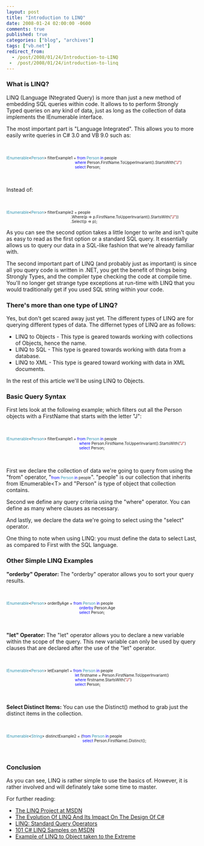 ```yaml
---
layout: post
title: "Introduction to LINQ"
date: 2008-01-24 02:00:00 -0600
comments: true
published: true
categories: ["blog", "archives"]
tags: ["vb.net"]
redirect_from: 
  - /post/2008/01/24/Introduction-to-LINQ
 -  /post/2008/01/24/introduction-to-linq
---
```

<!-- more -->
<h3>What is LINQ?</h3>
<p>LINQ (Language INtegrated Query) is more than just a new method of embedding SQL queries within code. It allows to to perform Strongly Typed&nbsp;queries on any kind of data, just as long as the collection of data implements the IEnumerable interface.</p>
<p>The most important part is "Language Integrated". This allows you to more easily write queries in C# 3.0 and VB 9.0 such as:</p>
<p>&nbsp;</p>
<p><span style="color: #2b91af; font-size: x-small;">IEnumerable</span><span style="font-size: x-small;">&lt;</span><span style="color: #2b91af; font-size: x-small;">Person</span><span style="font-size: x-small;">&gt; filterExample1 = </span><span style="color: #0000ff; font-size: x-small;">from</span><span style="font-size: x-small;"> </span><span style="color: #2b91af; font-size: x-small;">Person</span><span style="font-size: x-small;"> </span><span style="color: #0000ff; font-size: x-small;">in</span><span style="font-size: x-small;"> people<br />&nbsp;&nbsp;&nbsp;&nbsp;&nbsp;&nbsp;&nbsp;&nbsp;&nbsp;&nbsp;&nbsp;&nbsp;&nbsp;&nbsp;&nbsp;&nbsp;&nbsp;&nbsp;&nbsp;&nbsp;&nbsp;&nbsp;&nbsp;&nbsp;&nbsp;&nbsp;&nbsp;&nbsp;&nbsp;&nbsp;&nbsp;&nbsp;&nbsp;&nbsp;&nbsp;&nbsp;&nbsp;&nbsp;&nbsp;&nbsp;&nbsp;&nbsp;&nbsp;&nbsp;&nbsp;&nbsp;&nbsp;&nbsp;&nbsp;&nbsp;&nbsp;&nbsp;&nbsp;&nbsp;&nbsp;&nbsp;&nbsp;&nbsp;&nbsp;&nbsp;&nbsp;&nbsp;&nbsp; </span><span style="color: #0000ff; font-size: x-small;">where</span><span style="font-size: x-small;"> Person.FirstName.ToUpperInvariant().StartsWith(</span><span style="color: #a31515; font-size: x-small;">"J"</span><span style="font-size: x-small;">)<br /></span><span style="color: #0000ff; font-size: x-small;">&nbsp;&nbsp;&nbsp;&nbsp;&nbsp;&nbsp;&nbsp;&nbsp;&nbsp;&nbsp;&nbsp;&nbsp;&nbsp;&nbsp;&nbsp;&nbsp;&nbsp;&nbsp;&nbsp;&nbsp;&nbsp;&nbsp;&nbsp;&nbsp;&nbsp;&nbsp;&nbsp;&nbsp;&nbsp;&nbsp;&nbsp;&nbsp;&nbsp;&nbsp;&nbsp;&nbsp;&nbsp;&nbsp;&nbsp;&nbsp;&nbsp;&nbsp;&nbsp;&nbsp;&nbsp;&nbsp;&nbsp;&nbsp;&nbsp;&nbsp;&nbsp;&nbsp;&nbsp;&nbsp;&nbsp;&nbsp;&nbsp;&nbsp;&nbsp;&nbsp;&nbsp;&nbsp;&nbsp; select</span><span style="font-size: x-small;"> Person;</span></p>
<p>&nbsp;</p>
<p>Instead of:</p>
<p>&nbsp;</p>
<p><span style="color: #2b91af; font-size: x-small;">IEnumerable</span><span style="font-size: x-small;">&lt;</span><span style="color: #2b91af; font-size: x-small;">Person</span><span style="font-size: x-small;">&gt; filterExample2 = people<br />&nbsp;&nbsp;&nbsp;&nbsp;&nbsp;&nbsp;&nbsp;&nbsp;&nbsp;&nbsp;&nbsp;&nbsp;&nbsp;&nbsp;&nbsp;&nbsp;&nbsp;&nbsp;&nbsp;&nbsp;&nbsp;&nbsp;&nbsp;&nbsp;&nbsp;&nbsp;&nbsp;&nbsp;&nbsp;&nbsp;&nbsp;&nbsp;&nbsp;&nbsp;&nbsp;&nbsp;&nbsp;&nbsp;&nbsp;&nbsp;&nbsp;&nbsp;&nbsp;&nbsp;&nbsp;&nbsp;&nbsp;&nbsp;&nbsp;&nbsp;&nbsp;&nbsp;&nbsp;&nbsp;&nbsp;&nbsp;&nbsp;&nbsp;&nbsp; .Where(p =&gt; p.FirstName.ToUpperInvariant().StartsWith(</span><span style="color: #a31515; font-size: x-small;">"J"</span><span style="font-size: x-small;">))<br />&nbsp;&nbsp;&nbsp;&nbsp;&nbsp;&nbsp;&nbsp;&nbsp;&nbsp;&nbsp;&nbsp;&nbsp;&nbsp;&nbsp;&nbsp;&nbsp;&nbsp;&nbsp;&nbsp;&nbsp;&nbsp;&nbsp;&nbsp;&nbsp;&nbsp;&nbsp;&nbsp;&nbsp;&nbsp;&nbsp;&nbsp;&nbsp;&nbsp;&nbsp;&nbsp;&nbsp;&nbsp;&nbsp;&nbsp;&nbsp;&nbsp;&nbsp;&nbsp;&nbsp;&nbsp;&nbsp;&nbsp;&nbsp;&nbsp;&nbsp;&nbsp;&nbsp;&nbsp;&nbsp;&nbsp;&nbsp;&nbsp;&nbsp;&nbsp; .Select(p =&gt; p);</span></p>
<p>As you can see the second option takes a little longer to write and isn't quite as easy to read as the first option or a standard SQL query. It essentially allows us to query our data in a SQL-like fashion that we're already familiar with.</p>
<p>The second important part of LINQ (and probably just as important) is since all you query code is written in .NET, you get the benefit of things being Strongly Types, and the compiler type checking the code at compile time. You'll no longer get strange type exceptions at run-time with LINQ that you would traditionally get if you used SQL string within your code.</p>
<h3>There's more than one type of LINQ?</h3>
<p>Yes, but don't get scared away just yet. The different types of LINQ are for querying different types of data. The differnet types of LINQ are as follows:</p>
<ul>
<li>LINQ to Objects - This type is geared towards working with collections of Objects, hence the name. </li>
<li>LINQ to SQL - This type is geared towards working with data from a database. </li>
<li>LINQ to XML - This type is geared toward working with data in XML documents.</li>
</ul>
<p>In the rest of this article we'll be using LINQ to Objects.</p>
<h3>Basic Query Syntax</h3>
<p>First lets look at the following example; which filters out all the Person objects with a FirstName that starts with the letter "J":</p>
<p>&nbsp;</p>
<p><span style="color: #2b91af; font-size: x-small;">IEnumerable</span><span style="font-size: x-small;">&lt;</span><span style="color: #2b91af; font-size: x-small;">Person</span><span style="font-size: x-small;">&gt; filterExample1 = </span><span style="color: #0000ff; font-size: x-small;">from</span><span style="font-size: x-small;"> </span><span style="color: #2b91af; font-size: x-small;">Person</span><span style="font-size: x-small;"> </span><span style="color: #0000ff; font-size: x-small;">in</span><span style="font-size: x-small;"> people<br />&nbsp;&nbsp;&nbsp;&nbsp;&nbsp;&nbsp;&nbsp;&nbsp;&nbsp;&nbsp;&nbsp;&nbsp;&nbsp;&nbsp;&nbsp;&nbsp;&nbsp;&nbsp;&nbsp;&nbsp;&nbsp;&nbsp;&nbsp;&nbsp;&nbsp;&nbsp;&nbsp;&nbsp;&nbsp;&nbsp;&nbsp;&nbsp;&nbsp;&nbsp;&nbsp;&nbsp;&nbsp;&nbsp;&nbsp;&nbsp;&nbsp;&nbsp;&nbsp;&nbsp;&nbsp;&nbsp;&nbsp;&nbsp;&nbsp;&nbsp;&nbsp;&nbsp;&nbsp;&nbsp;&nbsp;&nbsp;&nbsp;&nbsp;&nbsp;&nbsp;&nbsp;&nbsp;&nbsp;&nbsp;&nbsp;&nbsp;&nbsp; </span><span style="color: #0000ff; font-size: x-small;">where</span><span style="font-size: x-small;"> Person.FirstName.ToUpperInvariant().StartsWith(</span><span style="color: #a31515; font-size: x-small;">"J"</span><span style="font-size: x-small;">)<br /></span><span style="color: #0000ff; font-size: x-small;">&nbsp;&nbsp;&nbsp;&nbsp;&nbsp;&nbsp;&nbsp;&nbsp;&nbsp;&nbsp;&nbsp;&nbsp;&nbsp;&nbsp;&nbsp;&nbsp;&nbsp;&nbsp;&nbsp;&nbsp;&nbsp;&nbsp;&nbsp;&nbsp;&nbsp;&nbsp;&nbsp;&nbsp;&nbsp;&nbsp;&nbsp;&nbsp;&nbsp;&nbsp;&nbsp;&nbsp;&nbsp;&nbsp;&nbsp;&nbsp;&nbsp;&nbsp;&nbsp;&nbsp;&nbsp;&nbsp;&nbsp;&nbsp;&nbsp;&nbsp;&nbsp;&nbsp;&nbsp;&nbsp;&nbsp;&nbsp;&nbsp;&nbsp;&nbsp;&nbsp;&nbsp;&nbsp;&nbsp;&nbsp;&nbsp;&nbsp;&nbsp; select</span><span style="font-size: x-small;"> Person;</span></p>
<p>&nbsp;</p>
<p>First we declare the collection of data we're going to query from using the "from" operator, "<span style="font-size: x-small;"><span style="color: #0000ff;">from</span> <span style="color: #2b91af;">Person</span> <span style="color: #0000ff;">in</span> people</span>". "people" is our collection that inherits from IEnumerable&lt;T&gt; and "Person" is type of object that collection contains.</p>
<p>Second we define any query criteria using the&nbsp;"where" operator. You can define as many where clauses as necessary.</p>
<p>And lastly, we declare the data we're going to select using the "select" operator.</p>
<p>One thing to note when using&nbsp;LINQ: you must define the data to select Last, as compared to First with the&nbsp;SQL language.</p>
<h3>Other Simple LINQ Examples</h3>
<p><strong>"orderby" Operator:&nbsp;</strong>The "orderby" operator allows you to sort your query results.</p>
<p>&nbsp;</p>
<p><span style="color: #2b91af; font-size: x-small;">IEnumerable</span><span style="font-size: x-small;">&lt;</span><span style="color: #2b91af; font-size: x-small;">Person</span><span style="font-size: x-small;">&gt; orderByAge = </span><span style="color: #0000ff; font-size: x-small;">from</span><span style="font-size: x-small;"> </span><span style="color: #2b91af; font-size: x-small;">Person</span><span style="font-size: x-small;"> </span><span style="color: #0000ff; font-size: x-small;">in</span><span style="font-size: x-small;"> people<br /></span><span style="color: #0000ff; font-size: x-small;">&nbsp;&nbsp;&nbsp;&nbsp;&nbsp;&nbsp;&nbsp;&nbsp;&nbsp;&nbsp;&nbsp;&nbsp;&nbsp;&nbsp;&nbsp;&nbsp;&nbsp;&nbsp;&nbsp;&nbsp;&nbsp;&nbsp;&nbsp;&nbsp;&nbsp;&nbsp;&nbsp;&nbsp;&nbsp;&nbsp;&nbsp;&nbsp;&nbsp;&nbsp;&nbsp;&nbsp;&nbsp;&nbsp;&nbsp;&nbsp;&nbsp;&nbsp;&nbsp;&nbsp;&nbsp;&nbsp;&nbsp;&nbsp;&nbsp;&nbsp;&nbsp;&nbsp;&nbsp;&nbsp;&nbsp;&nbsp;&nbsp;&nbsp;&nbsp;&nbsp;&nbsp;&nbsp;&nbsp;&nbsp;&nbsp;&nbsp;&nbsp; orderby</span><span style="font-size: x-small;"> Person.Age<br /></span><span style="color: #0000ff; font-size: x-small;">&nbsp;&nbsp;&nbsp;&nbsp;&nbsp;&nbsp;&nbsp;&nbsp;&nbsp;&nbsp;&nbsp;&nbsp;&nbsp;&nbsp;&nbsp;&nbsp;&nbsp;&nbsp;&nbsp;&nbsp;&nbsp;&nbsp;&nbsp;&nbsp;&nbsp;&nbsp;&nbsp;&nbsp;&nbsp;&nbsp;&nbsp;&nbsp;&nbsp;&nbsp;&nbsp;&nbsp;&nbsp;&nbsp;&nbsp;&nbsp;&nbsp;&nbsp;&nbsp;&nbsp;&nbsp;&nbsp;&nbsp;&nbsp;&nbsp;&nbsp;&nbsp;&nbsp;&nbsp;&nbsp;&nbsp;&nbsp;&nbsp;&nbsp;&nbsp;&nbsp;&nbsp;&nbsp;&nbsp;&nbsp;&nbsp;&nbsp;&nbsp; select</span><span style="font-size: x-small;"> Person;</span></p>
<p>&nbsp;</p>
<p><strong>"let" Operator: </strong>The "let" operator allows you to declare a new variable within the scope of the query. This new variable can only be used by query clauses that are declared after the use of the "let" operator.</p>
<p>&nbsp;</p>
<p><span style="color: #2b91af; font-size: x-small;">IEnumerable</span><span style="font-size: x-small;">&lt;</span><span style="color: #2b91af; font-size: x-small;">Person</span><span style="font-size: x-small;">&gt; letExample1 = </span><span style="color: #0000ff; font-size: x-small;">from</span><span style="font-size: x-small;"> </span><span style="color: #2b91af; font-size: x-small;">Person</span><span style="font-size: x-small;"> </span><span style="color: #0000ff; font-size: x-small;">in</span><span style="font-size: x-small;"> people<br />&nbsp;&nbsp;&nbsp;&nbsp;&nbsp;&nbsp;&nbsp;&nbsp;&nbsp;&nbsp;&nbsp;&nbsp;&nbsp;&nbsp;&nbsp;&nbsp;&nbsp;&nbsp;&nbsp;&nbsp;&nbsp;&nbsp;&nbsp;&nbsp;&nbsp;&nbsp;&nbsp;&nbsp;&nbsp;&nbsp;&nbsp;&nbsp;&nbsp;&nbsp;&nbsp;&nbsp;&nbsp;&nbsp;&nbsp;&nbsp;&nbsp;&nbsp;&nbsp;&nbsp;&nbsp;&nbsp;&nbsp;&nbsp;&nbsp;&nbsp;&nbsp;&nbsp;&nbsp;&nbsp;&nbsp;&nbsp;&nbsp;&nbsp;&nbsp;&nbsp;&nbsp;&nbsp;&nbsp; </span><span style="color: #0000ff; font-size: x-small;">let</span><span style="font-size: x-small;"> firstname = Person.FirstName.ToUpperInvariant()<br /></span><span style="color: #0000ff; font-size: x-small;"><span style="color: #000000;">&nbsp;&nbsp;&nbsp;&nbsp;&nbsp;&nbsp;&nbsp;&nbsp;&nbsp;&nbsp;&nbsp;&nbsp;&nbsp;&nbsp;&nbsp;&nbsp;&nbsp;&nbsp;&nbsp;&nbsp;&nbsp;&nbsp;&nbsp;&nbsp;&nbsp;&nbsp;&nbsp;&nbsp;&nbsp;&nbsp;&nbsp;&nbsp;&nbsp;&nbsp;&nbsp;&nbsp;&nbsp;&nbsp;&nbsp;&nbsp;&nbsp;&nbsp;&nbsp;&nbsp;&nbsp;&nbsp;&nbsp;&nbsp;&nbsp;&nbsp;&nbsp;&nbsp;&nbsp;&nbsp;&nbsp;&nbsp;&nbsp;&nbsp;&nbsp;&nbsp;&nbsp;&nbsp;&nbsp; </span>where</span><span style="font-size: x-small;"> firstname.StartsWith(</span><span style="color: #a31515; font-size: x-small;">"J"</span><span style="font-size: x-small;">)<br /></span><span style="color: #0000ff; font-size: x-small;"><span style="color: #000000;">&nbsp;&nbsp;&nbsp;&nbsp;&nbsp;&nbsp;&nbsp;&nbsp;&nbsp;&nbsp;&nbsp;&nbsp;&nbsp;&nbsp;&nbsp;&nbsp;&nbsp;&nbsp;&nbsp;&nbsp;&nbsp;&nbsp;&nbsp;&nbsp;&nbsp;&nbsp;&nbsp;&nbsp;&nbsp;&nbsp;&nbsp;&nbsp;&nbsp;&nbsp;&nbsp;&nbsp;&nbsp;&nbsp;&nbsp;&nbsp;&nbsp;&nbsp;&nbsp;&nbsp;&nbsp;&nbsp;&nbsp;&nbsp;&nbsp;&nbsp;&nbsp;&nbsp;&nbsp;&nbsp;&nbsp;&nbsp;&nbsp;&nbsp;&nbsp;&nbsp;&nbsp;&nbsp;&nbsp; </span>select</span><span style="font-size: x-small;"> Person;</span></p>
<p>&nbsp;</p>
<p><strong>Select Distinct Items:</strong> You can use the Distinct() method to grab just the distinct items in the collection.</p>
<p>&nbsp;</p>
<p><span style="color: #2b91af; font-size: x-small;">IEnumerable</span><span style="font-size: x-small;">&lt;</span><span style="color: #2b91af; font-size: x-small;">String</span><span style="font-size: x-small;">&gt; distinctExample2 = (</span><span style="color: #0000ff; font-size: x-small;">from</span><span style="font-size: x-small;"> </span><span style="color: #2b91af; font-size: x-small;">Person</span><span style="font-size: x-small;"> </span><span style="color: #0000ff; font-size: x-small;">in</span><span style="font-size: x-small;"> people<br />&nbsp;&nbsp;&nbsp;&nbsp;&nbsp;&nbsp;&nbsp;&nbsp;&nbsp;&nbsp;&nbsp;&nbsp;&nbsp;&nbsp;&nbsp;&nbsp;&nbsp;&nbsp;&nbsp;&nbsp;&nbsp;&nbsp;&nbsp;&nbsp;&nbsp;&nbsp;&nbsp;&nbsp;&nbsp;&nbsp;&nbsp;&nbsp;&nbsp;&nbsp;&nbsp;&nbsp;&nbsp;&nbsp;&nbsp;&nbsp;&nbsp;&nbsp;&nbsp;&nbsp;&nbsp;&nbsp;&nbsp;&nbsp;&nbsp;&nbsp;&nbsp;&nbsp;&nbsp;&nbsp;&nbsp;&nbsp;&nbsp;&nbsp;&nbsp;&nbsp;&nbsp;&nbsp;&nbsp;&nbsp;&nbsp;&nbsp;&nbsp;&nbsp;&nbsp;&nbsp; </span><span style="color: #0000ff; font-size: x-small;">select</span><span style="font-size: x-small;"> Person.FirstName).Distinct();</span></p>
<p>&nbsp;</p>
<h3>Conclusion</h3>
<p>As you can see, LINQ is rather simple to use the basics of. However, it is rather involved and will definately take some time to master.</p>
<p>For further reading:</p>
<ul>
<li><a href="http://msdn2.microsoft.com/en-us/netframework/aa904594.aspx">The LINQ Project at MSDN</a> </li>
<li><a href="http://msdn.microsoft.com/msdnmag/issues/07/06/CSharp30/">The Evolution Of LINQ And Its Impact On The Design Of C#</a> </li>
<li><a href="http://download.microsoft.com/download/5/8/6/5868081c-68aa-40de-9a45-a3803d8134b8/standard_query_operators.doc">LINQ: Standard Query Operators</a> </li>
<li><a href="http://msdn2.microsoft.com/en-us/vcsharp/aa336746.aspx">101 C# LINQ Samples on MSDN</a> </li>
<li><a href="http://blogs.msdn.com/lukeh/archive/2007/10/01/taking-linq-to-objects-to-extremes-a-fully-linqified-raytracer.aspx">Example of LINQ to Object taken to the Extreme</a></li>
</ul>
